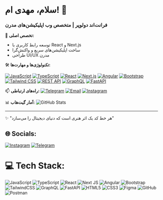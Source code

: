 # سلام، مهدی ام! 👋
### فرانت‌اند دولوپر | متخصص وب اپلیکیشن‌های مدرن

💼 **تخصص اصلی:**
- توسعه رابط کاربری با React و Next.js
- ساخت اپلیکیشن‌های سریع و واکنش‌گرا
- طراحی UI/UX مدرن

🛠 **تکنولوژی‌ها و مهارت‌ها:**

[![JavaScript](https://img.shields.io/badge/-JavaScript-F7DF1E?style=flat&logo=javascript&logoColor=black)](https://developer.mozilla.org/en-US/docs/Web/JavaScript)
[![TypeScript](https://img.shields.io/badge/-TypeScript-3178C6?style=flat&logo=typescript&logoColor=white)](https://www.typescriptlang.org/)
[![React](https://img.shields.io/badge/-React-61DAFB?style=flat&logo=react&logoColor=black)](https://reactjs.org/)
[![Next.js](https://img.shields.io/badge/-Next.js-000000?style=flat&logo=next.js&logoColor=white)](https://nextjs.org/)
[![Angular](https://img.shields.io/badge/-Angular-DD0031?style=flat&logo=angular&logoColor=white)](https://angular.io/)
[![Bootstrap](https://img.shields.io/badge/-Bootstrap-7952B3?style=flat&logo=bootstrap&logoColor=white)](https://getbootstrap.com/)
[![Tailwind CSS](https://img.shields.io/badge/-Tailwind_CSS-06B6D4?style=flat&logo=tailwind-css&logoColor=white)](https://tailwindcss.com/)
[![REST API](https://img.shields.io/badge/-REST_API-FF6F00?style=flat&logo=rest&logoColor=white)](https://en.wikipedia.org/wiki/REST)
[![GraphQL](https://img.shields.io/badge/-GraphQL-E10098?style=flat&logo=graphql&logoColor=white)](https://graphql.org/)
[![FastAPI](https://img.shields.io/badge/-FastAPI-009688?style=flat&logo=fastapi&logoColor=white)](https://fastapi.tiangolo.com/)

📫 **راه‌های ارتباطی:**
[![Telegram](https://img.shields.io/badge/-Telegram-0088cc?style=flat&logo=telegram)](https://t.me/mhdiorrx)
[![Email](https://img.shields.io/badge/-Email-D14836?style=flat&logo=gmail)](mailto:mhdihaghi@gmail.com)
[![Instagram](https://img.shields.io/badge/-Instagram-E4405F?style=flat&logo=instagram)](https://instagram.com/mhdi.orx)

📊 **آمار گیت‌هاب:**
![GitHub Stats](https://github-readme-stats.vercel.app/api?username=mhdiorx&show_icons=true&theme=radical)

---
✨ "هر خط کد یک اثر هنری است که دنیای دیجیتال را می‌سازد"

## 🌐 Socials:
[![Instagram](https://img.shields.io/badge/Instagram-%23E4405F.svg?logo=Instagram&logoColor=white)](https://instagram.com/mhdi.orx) 
[![Telegram](https://img.shields.io/badge/Telegram-0088cc.svg?logo=telegram&logoColor=white)](https://t.me/mhdiorrx)

# 💻 Tech Stack:
![JavaScript](https://img.shields.io/badge/javascript-%23323330.svg?style=for-the-badge&logo=javascript&logoColor=%23F7DF1E)
![TypeScript](https://img.shields.io/badge/typescript-%23007ACC.svg?style=for-the-badge&logo=typescript&logoColor=white)
![React](https://img.shields.io/badge/react-%2320232a.svg?style=for-the-badge&logo=react&logoColor=%2361DAFB)
![Next JS](https://img.shields.io/badge/Next-black?style=for-the-badge&logo=next.js&logoColor=white)
![Angular](https://img.shields.io/badge/angular-%23DD0031.svg?style=for-the-badge&logo=angular&logoColor=white)
![Bootstrap](https://img.shields.io/badge/bootstrap-%238511FA.svg?style=for-the-badge&logo=bootstrap&logoColor=white)
![TailwindCSS](https://img.shields.io/badge/tailwindcss-%2338B2AC.svg?style=for-the-badge&logo=tailwind-css&logoColor=white)
![GraphQL](https://img.shields.io/badge/-GraphQL-E10098?style=for-the-badge&logo=graphql&logoColor=white)
![FastAPI](https://img.shields.io/badge/FastAPI-005571?style=for-the-badge&logo=fastapi)
![HTML5](https://img.shields.io/badge/html5-%23E34F26.svg?style=for-the-badge&logo=html5&logoColor=white)
![CSS3](https://img.shields.io/badge/css3-%231572B6.svg?style=for-the-badge&logo=css3&logoColor=white)
![Figma](https://img.shields.io/badge/figma-%23F24E1E.svg?style=for-the-badge&logo=figma&logoColor=white)
![GitHub](https://img.shields.io/badge/github-%23121011.svg?style=for-the-badge&logo=github&logoColor=white)
![Postman](https://img.shields.io/badge/Postman-FF6C37?style=for-the-badge&logo=postman&logoColor=white)

<!-- Proudly created with GPRM ( https://gprm.itsvg.in ) -->
